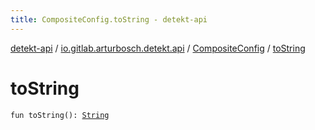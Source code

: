 ```yaml
---
title: CompositeConfig.toString - detekt-api
---
```


[detekt-api](../../index.html) / [io.gitlab.arturbosch.detekt.api](../index.html) / [CompositeConfig](index.html) / [toString](./to-string.html)

# toString

`fun toString(): `[`String`](https://kotlinlang.org/api/latest/jvm/stdlib/kotlin/-string/index.html)